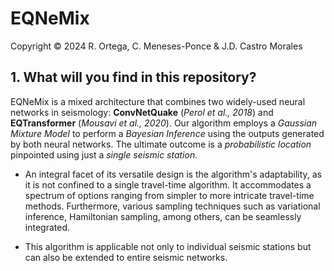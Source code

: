# EQNeMix

Copyright &copy; 2024 R. Ortega, C. Meneses-Ponce & J.D. Castro Morales

## 1. What will you find in this repository?
EQNeMix is a mixed architecture that combines two widely-used neural networks in seismology: **ConvNetQuake** (*Perol et al., 2018*) and **EQTransformer** (*Mousavi et al., 2020*). Our algorithm employs a *Gaussian Mixture Model* to perform a *Bayesian Inference* using the outputs generated by both neural networks. The ultimate outcome is a *probabilistic location* pinpointed using just a *single seismic station*.

* An integral facet of its versatile design is the algorithm's adaptability, as it is not confined to a single travel-time algorithm. It accommodates a spectrum of options ranging from simpler to more intricate travel-time methods. Furthermore, various sampling techniques such as variational inference, Hamiltonian sampling, among others, can be seamlessly integrated. 

* This algorithm is applicable not only to individual seismic stations but can also be extended to entire seismic networks.

  

